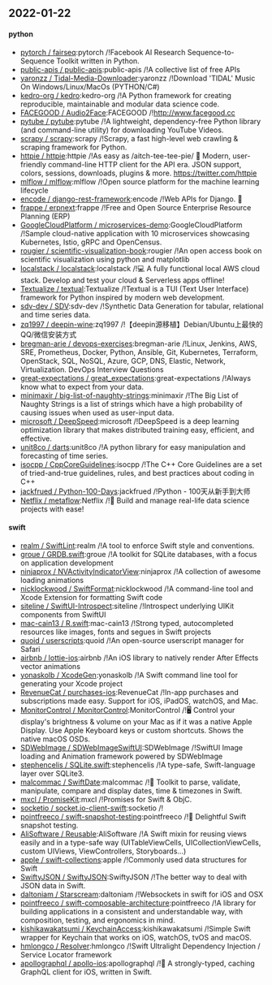 ## 2022-01-22

#### python
* [pytorch / fairseq](https://github.com/pytorch/fairseq):pytorch /!Facebook AI Research Sequence-to-Sequence Toolkit written in Python.
* [public-apis / public-apis](https://github.com/public-apis/public-apis):public-apis /!A collective list of free APIs
* [yaronzz / Tidal-Media-Downloader](https://github.com/yaronzz/Tidal-Media-Downloader):yaronzz /!Download 'TIDAL' Music On Windows/Linux/MacOs (PYTHON/C#)
* [kedro-org / kedro](https://github.com/kedro-org/kedro):kedro-org /!A Python framework for creating reproducible, maintainable and modular data science code.
* [FACEGOOD / Audio2Face](https://github.com/FACEGOOD/Audio2Face):FACEGOOD /!http://www.facegood.cc
* [pytube / pytube](https://github.com/pytube/pytube):pytube /!A lightweight, dependency-free Python library (and command-line utility) for downloading YouTube Videos.
* [scrapy / scrapy](https://github.com/scrapy/scrapy):scrapy /!Scrapy, a fast high-level web crawling & scraping framework for Python.
* [httpie / httpie](https://github.com/httpie/httpie):httpie /!As easy as /aitch-tee-tee-pie/ 🥧 Modern, user-friendly command-line HTTP client for the API era. JSON support, colors, sessions, downloads, plugins & more. https://twitter.com/httpie
* [mlflow / mlflow](https://github.com/mlflow/mlflow):mlflow /!Open source platform for the machine learning lifecycle
* [encode / django-rest-framework](https://github.com/encode/django-rest-framework):encode /!Web APIs for Django. 🎸
* [frappe / erpnext](https://github.com/frappe/erpnext):frappe /!Free and Open Source Enterprise Resource Planning (ERP)
* [GoogleCloudPlatform / microservices-demo](https://github.com/GoogleCloudPlatform/microservices-demo):GoogleCloudPlatform /!Sample cloud-native application with 10 microservices showcasing Kubernetes, Istio, gRPC and OpenCensus.
* [rougier / scientific-visualization-book](https://github.com/rougier/scientific-visualization-book):rougier /!An open access book on scientific visualization using python and matplotlib
* [localstack / localstack](https://github.com/localstack/localstack):localstack /!💻 A fully functional local AWS cloud stack. Develop and test your cloud & Serverless apps offline!
* [Textualize / textual](https://github.com/Textualize/textual):Textualize /!Textual is a TUI (Text User Interface) framework for Python inspired by modern web development.
* [sdv-dev / SDV](https://github.com/sdv-dev/SDV):sdv-dev /!Synthetic Data Generation for tabular, relational and time series data.
* [zq1997 / deepin-wine](https://github.com/zq1997/deepin-wine):zq1997 /!【deepin源移植】Debian/Ubuntu上最快的QQ/微信安装方式
* [bregman-arie / devops-exercises](https://github.com/bregman-arie/devops-exercises):bregman-arie /!Linux, Jenkins, AWS, SRE, Prometheus, Docker, Python, Ansible, Git, Kubernetes, Terraform, OpenStack, SQL, NoSQL, Azure, GCP, DNS, Elastic, Network, Virtualization. DevOps Interview Questions
* [great-expectations / great_expectations](https://github.com/great-expectations/great_expectations):great-expectations /!Always know what to expect from your data.
* [minimaxir / big-list-of-naughty-strings](https://github.com/minimaxir/big-list-of-naughty-strings):minimaxir /!The Big List of Naughty Strings is a list of strings which have a high probability of causing issues when used as user-input data.
* [microsoft / DeepSpeed](https://github.com/microsoft/DeepSpeed):microsoft /!DeepSpeed is a deep learning optimization library that makes distributed training easy, efficient, and effective.
* [unit8co / darts](https://github.com/unit8co/darts):unit8co /!A python library for easy manipulation and forecasting of time series.
* [isocpp / CppCoreGuidelines](https://github.com/isocpp/CppCoreGuidelines):isocpp /!The C++ Core Guidelines are a set of tried-and-true guidelines, rules, and best practices about coding in C++
* [jackfrued / Python-100-Days](https://github.com/jackfrued/Python-100-Days):jackfrued /!Python - 100天从新手到大师
* [Netflix / metaflow](https://github.com/Netflix/metaflow):Netflix /!🚀 Build and manage real-life data science projects with ease!

#### swift
* [realm / SwiftLint](https://github.com/realm/SwiftLint):realm /!A tool to enforce Swift style and conventions.
* [groue / GRDB.swift](https://github.com/groue/GRDB.swift):groue /!A toolkit for SQLite databases, with a focus on application development
* [ninjaprox / NVActivityIndicatorView](https://github.com/ninjaprox/NVActivityIndicatorView):ninjaprox /!A collection of awesome loading animations
* [nicklockwood / SwiftFormat](https://github.com/nicklockwood/SwiftFormat):nicklockwood /!A command-line tool and Xcode Extension for formatting Swift code
* [siteline / SwiftUI-Introspect](https://github.com/siteline/SwiftUI-Introspect):siteline /!Introspect underlying UIKit components from SwiftUI
* [mac-cain13 / R.swift](https://github.com/mac-cain13/R.swift):mac-cain13 /!Strong typed, autocompleted resources like images, fonts and segues in Swift projects
* [quoid / userscripts](https://github.com/quoid/userscripts):quoid /!An open-source userscript manager for Safari
* [airbnb / lottie-ios](https://github.com/airbnb/lottie-ios):airbnb /!An iOS library to natively render After Effects vector animations
* [yonaskolb / XcodeGen](https://github.com/yonaskolb/XcodeGen):yonaskolb /!A Swift command line tool for generating your Xcode project
* [RevenueCat / purchases-ios](https://github.com/RevenueCat/purchases-ios):RevenueCat /!In-app purchases and subscriptions made easy. Support for iOS, iPadOS, watchOS, and Mac.
* [MonitorControl / MonitorControl](https://github.com/MonitorControl/MonitorControl):MonitorControl /!🖥 Control your display's brightness & volume on your Mac as if it was a native Apple Display. Use Apple Keyboard keys or custom shortcuts. Shows the native macOS OSDs.
* [SDWebImage / SDWebImageSwiftUI](https://github.com/SDWebImage/SDWebImageSwiftUI):SDWebImage /!SwiftUI Image loading and Animation framework powered by SDWebImage
* [stephencelis / SQLite.swift](https://github.com/stephencelis/SQLite.swift):stephencelis /!A type-safe, Swift-language layer over SQLite3.
* [malcommac / SwiftDate](https://github.com/malcommac/SwiftDate):malcommac /!🐔 Toolkit to parse, validate, manipulate, compare and display dates, time & timezones in Swift.
* [mxcl / PromiseKit](https://github.com/mxcl/PromiseKit):mxcl /!Promises for Swift & ObjC.
* [socketio / socket.io-client-swift](https://github.com/socketio/socket.io-client-swift):socketio /!
* [pointfreeco / swift-snapshot-testing](https://github.com/pointfreeco/swift-snapshot-testing):pointfreeco /!📸 Delightful Swift snapshot testing.
* [AliSoftware / Reusable](https://github.com/AliSoftware/Reusable):AliSoftware /!A Swift mixin for reusing views easily and in a type-safe way (UITableViewCells, UICollectionViewCells, custom UIViews, ViewControllers, Storyboards…)
* [apple / swift-collections](https://github.com/apple/swift-collections):apple /!Commonly used data structures for Swift
* [SwiftyJSON / SwiftyJSON](https://github.com/SwiftyJSON/SwiftyJSON):SwiftyJSON /!The better way to deal with JSON data in Swift.
* [daltoniam / Starscream](https://github.com/daltoniam/Starscream):daltoniam /!Websockets in swift for iOS and OSX
* [pointfreeco / swift-composable-architecture](https://github.com/pointfreeco/swift-composable-architecture):pointfreeco /!A library for building applications in a consistent and understandable way, with composition, testing, and ergonomics in mind.
* [kishikawakatsumi / KeychainAccess](https://github.com/kishikawakatsumi/KeychainAccess):kishikawakatsumi /!Simple Swift wrapper for Keychain that works on iOS, watchOS, tvOS and macOS.
* [hmlongco / Resolver](https://github.com/hmlongco/Resolver):hmlongco /!Swift Ultralight Dependency Injection / Service Locator framework
* [apollographql / apollo-ios](https://github.com/apollographql/apollo-ios):apollographql /!📱 A strongly-typed, caching GraphQL client for iOS, written in Swift.
